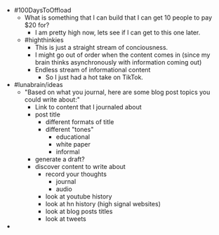 - #100DaysToOffload
	- What is something that I can build that I can get 10 people to pay $20 for?
		- I am pretty high now, lets see if I can get to this one later.
	- #highthinkies
		- This is just a straight stream of conciousness.
		- I might go out of order when the content comes in (since my brain thinks asynchronously with information coming out)
		- Endless stream of informational content
			- So I just had a hot take on TikTok.
- #lunabrain/ideas
	- "Based on what you journal, here are some blog post topics you could write about:"
		- Link to content that I journaled about
		- post title
			- different formats of title
			- different "tones"
				- educational
				- white paper
				- informal
		- generate a draft?
		- discover content to write about
			- record your thoughts
				- journal
				- audio
			- look at youtube history
			- look at hn history (high signal websites)
			- look at blog posts titles
			- look at tweets
-